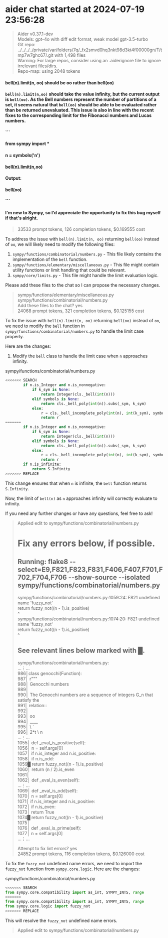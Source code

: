 
# aider chat started at 2024-07-19 23:56:28

> Aider v0.37.1-dev  
> Models: gpt-4o with diff edit format, weak model gpt-3.5-turbo  
> Git repo: ../../../../private/var/folders/7q/_fx2smvd0hq3nkt98d3kt4f00000gn/T/tmp7w7ghc67/.git with 1,498 files  
> Warning: For large repos, consider using an .aiderignore file to ignore irrelevant files/dirs.  
> Repo-map: using 2048 tokens  

#### bell(n).limit(n, oo) should be oo rather than bell(oo)  
#### `bell(n).limit(n,oo)` should take the value infinity, but the current output is `bell(oo)`. As the Bell numbers represent the number of partitions of a set, it seems natural that `bell(oo)` should be able to be evaluated rather than be returned unevaluated. This issue is also in line with the recent fixes to the corresponding limit for the Fibonacci numbers and Lucas numbers.  
####   
#### ```  
#### from sympy import *  
#### n = symbols('n')  
#### bell(n).limit(n,oo)  
####   
#### Output:  
#### bell(oo)  
#### ```  
####   
#### I'm new to Sympy, so I'd appreciate the opportunity to fix this bug myself if that's alright.  
####  
> 33533 prompt tokens, 126 completion tokens, $0.169555 cost  

To address the issue with `bell(n).limit(n, oo)` returning `bell(oo)` instead of `oo`, we will likely need to modify the following files:

1. `sympy/functions/combinatorial/numbers.py` - This file likely contains the implementation of the `bell` function.
2. `sympy/functions/elementary/miscellaneous.py` - This file might contain utility functions or limit handling that could be relevant.
3. `sympy/core/limits.py` - This file might handle the limit evaluation logic.

Please add these files to the chat so I can propose the necessary changes.

> sympy/functions/elementary/miscellaneous.py  
> sympy/functions/combinatorial/numbers.py  
> Add these files to the chat? yes  
> 24068 prompt tokens, 321 completion tokens, $0.125155 cost  

To fix the issue with `bell(n).limit(n, oo)` returning `bell(oo)` instead of `oo`, we need to modify the `bell` function in `sympy/functions/combinatorial/numbers.py` to handle the limit case properly.

Here are the changes:

1. Modify the `bell` class to handle the limit case when `n` approaches infinity.

sympy/functions/combinatorial/numbers.py
```python
<<<<<<< SEARCH
        if n.is_Integer and n.is_nonnegative:
            if k_sym is None:
                return Integer(cls._bell(int(n)))
            elif symbols is None:
                return cls._bell_poly(int(n)).subs(_sym, k_sym)
            else:
                r = cls._bell_incomplete_poly(int(n), int(k_sym), symbols)
                return r
=======
        if n.is_Integer and n.is_nonnegative:
            if k_sym is None:
                return Integer(cls._bell(int(n)))
            elif symbols is None:
                return cls._bell_poly(int(n)).subs(_sym, k_sym)
            else:
                r = cls._bell_incomplete_poly(int(n), int(k_sym), symbols)
                return r
        if n.is_infinite:
            return S.Infinity
>>>>>>> REPLACE
```

This change ensures that when `n` is infinite, the `bell` function returns `S.Infinity`.

Now, the limit of `bell(n)` as `n` approaches infinity will correctly evaluate to infinity.

If you need any further changes or have any questions, feel free to ask!

> Applied edit to sympy/functions/combinatorial/numbers.py  
>  
> # Fix any errors below, if possible.  
>  
> ## Running: flake8 --select=E9,F821,F823,F831,F406,F407,F701,F702,F704,F706 --show-source --isolated sympy/functions/combinatorial/numbers.py  
>  
> sympy/functions/combinatorial/numbers.py:1059:24: F821 undefined name 'fuzzy_not'  
> return fuzzy_not((n - 1).is_positive)  
> ^  
> sympy/functions/combinatorial/numbers.py:1074:20: F821 undefined name 'fuzzy_not'  
> return fuzzy_not((n - 1).is_positive)  
> ^  
>  
> ## See relevant lines below marked with █.  
>  
> sympy/functions/combinatorial/numbers.py:  
> ...⋮...  
> 986│class genocchi(Function):  
> 987│    r"""  
> 988│    Genocchi numbers  
> 989│  
> 990│    The Genocchi numbers are a sequence of integers G_n that satisfy the  
> 991│    relation::  
> 992│  
> 993│                           oo  
> 994│                         ____  
> 995│                         \   `  
> 996│                 2*t      \         n  
> ...⋮...  
> 1055│    def _eval_is_positive(self):  
> 1056│        n = self.args[0]  
> 1057│        if n.is_integer and n.is_positive:  
> 1058│            if n.is_odd:  
> 1059█                return fuzzy_not((n - 1).is_positive)  
> 1060│            return (n / 2).is_even  
> 1061│  
> 1062│    def _eval_is_even(self):  
> ...⋮...  
> 1069│    def _eval_is_odd(self):  
> 1070│        n = self.args[0]  
> 1071│        if n.is_integer and n.is_positive:  
> 1072│            if n.is_even:  
> 1073│                return True  
> 1074█            return fuzzy_not((n - 1).is_positive)  
> 1075│  
> 1076│    def _eval_is_prime(self):  
> 1077│        n = self.args[0]  
> ...⋮...  
>  
> Attempt to fix lint errors? yes  
> 24852 prompt tokens, 116 completion tokens, $0.126000 cost  

To fix the `fuzzy_not` undefined name errors, we need to import the `fuzzy_not` function from `sympy.core.logic`. Here are the changes:

sympy/functions/combinatorial/numbers.py
```python
<<<<<<< SEARCH
from sympy.core.compatibility import as_int, SYMPY_INTS, range
=======
from sympy.core.compatibility import as_int, SYMPY_INTS, range
from sympy.core.logic import fuzzy_not
>>>>>>> REPLACE
```

This will resolve the `fuzzy_not` undefined name errors.

> Applied edit to sympy/functions/combinatorial/numbers.py  
